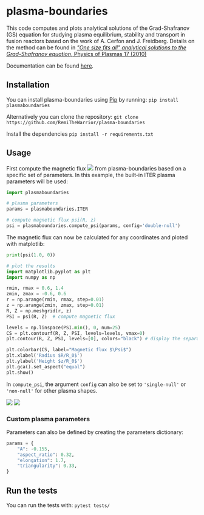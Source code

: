 # plasma-boundaries

This code computes and plots analytical solutions of the Grad-Shafranov (GS) equation for studying plasma equilibrium, stability and transport in fusion reactors based on the work of A. Cerfon and J. Freidberg.
Details on the method can be found in [*"One size fits all" analytical solutions to the Grad-Shafranov equation*, Physics of Plasmas 17 (2010)](https://doi.org/10.1063/1.3328818)

Documentation can be found [here](https://plasma-boundaries.readthedocs.io/en/latest/).

## Installation
You can install plasma-boundaries using [Pip](https://pip.pypa.io/en/stable/) by running:
```pip install plasmaboundaries```

Alternatively you can clone the repository:
```git clone https://github.com/RemiTheWarrior/plasma-boundaries```

Install the dependencies
```pip install -r requirements.txt```

## Usage

First compute the magnetic flux <img src="https://render.githubusercontent.com/render/math?math=\Psi"> from plasma-boundaries based on a specific set of parameters.
In this example, the built-in ITER plasma parameters will be used:
```python
import plasmaboundaries

# plasma parameters
params = plasmaboundaries.ITER

# compute magnetic flux psi(R, z)
psi = plasmaboundaries.compute_psi(params, config='double-null')
```

The magnetic flux can now be calculated for any coordinates and ploted with matplotlib:
```python
print(psi(1.0, 0))

# plot the results
import matplotlib.pyplot as plt
import numpy as np

rmin, rmax = 0.6, 1.4
zmin, zmax = -0.6, 0.6
r = np.arange(rmin, rmax, step=0.01)
z = np.arange(zmin, zmax, step=0.01)
R, Z = np.meshgrid(r, z)
PSI = psi(R, Z)  # compute magnetic flux

levels = np.linspace(PSI.min(), 0, num=25)
CS = plt.contourf(R, Z, PSI, levels=levels, vmax=0)
plt.contour(R, Z, PSI, levels=[0], colors="black") # display the separatrix

plt.colorbar(CS, label="Magnetic flux $\Psi$")
plt.xlabel('Radius $R/R_0$')
plt.ylabel('Height $z/R_0$')
plt.gca().set_aspect("equal")
plt.show()
```
In `compute_psi`, the argument `config` can also be set to `'single-null'` or `'non-null'` for other plasma shapes.

<img src="https://user-images.githubusercontent.com/40028739/87403291-f8fbda80-c5bc-11ea-971e-7856043855de.png">
<img src="https://user-images.githubusercontent.com/40028739/87404184-1c735500-c5be-11ea-93a3-16ed588bf3c6.png">

### Custom plasma parameters
Parameters can also be defined by creating the parameters dictionary:
```python
params = {
    "A": -0.155,
    "aspect_ratio": 0.32,
    "elongation": 1.7,
    "triangularity": 0.33,
}
```

## Run the tests

You can run the tests with:
```pytest tests/```
